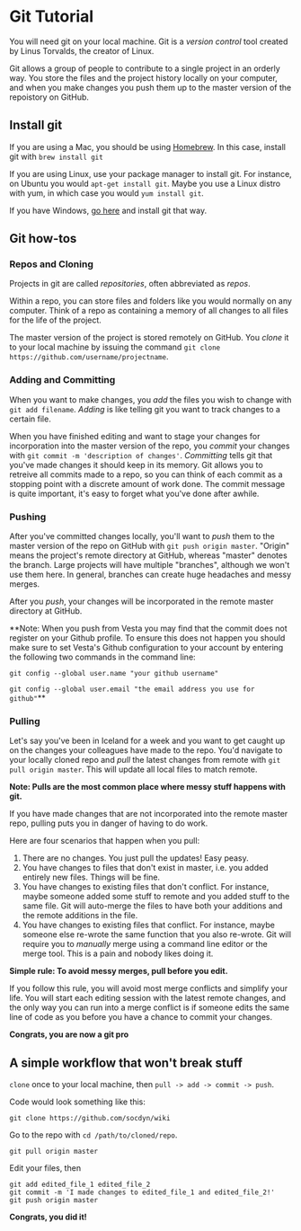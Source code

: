 
# Git Tutorial

You will need git on your local machine. Git is a *version control* tool created by Linus Torvalds, the creator of Linux.

Git allows a group of people to contribute to a single project in an orderly way. You store the files and the project history locally on your computer, and when you make changes you push them up to the master version of the repoistory on GitHub.

## Install git

If you are using a Mac, you should be using [Homebrew](http://brew.sh/). In this case, install git with `brew install git`

If you are using Linux, use your package manager to install git. For instance, on Ubuntu you would `apt-get install git`. Maybe you use a Linux distro with yum, in which case you would `yum install git`.

If you have Windows, [go here](https://git-scm.com/book/en/v2/Getting-Started-Installing-Git) and install git that way.

## Git how-tos

### Repos and Cloning

Projects in git are called *repositories*, often abbreviated as *repos*.

Within a repo, you can store files and folders like you would normally on any computer. Think of a repo as containing a memory of all changes to all files for the life of the project.

The master version of the project is stored remotely on GitHub. You *clone* it to your local machine by issuing the command `git clone https://github.com/username/projectname`.

### Adding and Committing

When you want to make changes, you *add* the files you wish to change with `git add filename`. *Adding* is like telling git you want to track changes to a certain file.

When you have finished editing and want to stage your changes for incorporation into the master version of the repo, you *commit* your changes with `git commit -m 'description of changes'`. *Committing* tells git that you've made changes it should keep in its memory. Git allows you to retreive all commits made to a repo, so you can think of each commit as a stopping point with a discrete amount of work done. The commit message is quite important, it's easy to forget what you've done after awhile.

### Pushing

After you've committed changes locally, you'll want to *push* them to the master version of the repo on GitHub with `git push origin master`. "Origin" means the project's remote directory at GitHub, whereas "master" denotes the branch. Large projects will have multiple "branches", although we won't use them here. In general, branches can create huge headaches and messy merges.

After you *push*, your changes will be incorporated in the remote master directory at GitHub.

**Note: When you push from Vesta you may find that the commit does not register on your Github profile.
To ensure this does not happen you should make sure to set Vesta's Github configuration to your account
by entering the following two commands in the command line:

```git config --global user.name "your github username"```


```git config --global user.email "the email address you use for github"```**

### Pulling

Let's say you've been in Iceland for a week and you want to get caught up on the changes your colleagues have made to the repo. You'd navigate to your locally cloned repo and *pull* the latest changes from remote with `git pull origin master`. This will update all local files to match remote.

**Note: Pulls are the most common place where messy stuff happens with git.**

If you have made changes that are not incorporated into the remote master repo, pulling puts you in danger of having to do work.

Here are four scenarios that happen when you pull:

1. There are no changes. You just pull the updates! Easy peasy.
1. You have changes to files that don't exist in master, i.e. you added entirely new files. Things will be fine.
1. You have changes to existing files that don't conflict. For instance, maybe someone added some stuff to remote and you added stuff to the same file. Git will auto-merge the files to have both your additions and the remote additions in the file.
1. You have changes to existing files that conflict. For instance, maybe someone else re-wrote the same function that you also re-wrote. Git will require you to *manually* merge using a command line editor or the merge tool. This is a pain and nobody likes doing it.

**Simple rule: To avoid messy merges, pull before you edit.**

If you follow this rule, you will avoid most merge conflicts and simplify your life. You will start each editing session with the latest remote changes, and the only way you can run into a merge conflict is if someone edits the same line of code as you before you have a chance to commit your changes.

**Congrats, you are now a git pro**

## A simple workflow that won't break stuff

`clone` once to your local machine, then `pull -> add -> commit -> push`.

Code would look something like this:

```
git clone https://github.com/socdyn/wiki
```

Go to the repo with `cd /path/to/cloned/repo`.

```
git pull origin master
```

Edit your files, then

```
git add edited_file_1 edited_file_2
git commit -m 'I made changes to edited_file_1 and edited_file_2!'
git push origin master
```

**Congrats, you did it!**
